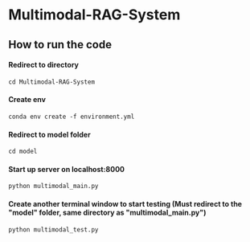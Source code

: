 # Multimodal-RAG-System
## How to run the code

#### Redirect to directory
 ```shell
cd Multimodal-RAG-System
```

#### Create env
 ```shell
 conda env create -f environment.yml
 ```

#### Redirect to model folder
 ```shell
 cd model
 ```

#### Start up server on localhost:8000
 ```shell
 python multimodal_main.py
 ```

#### Create another terminal window to start testing (Must redirect to the "model" folder, same directory as "multimodal_main.py")
 ```shell
 python multimodal_test.py
 ```

